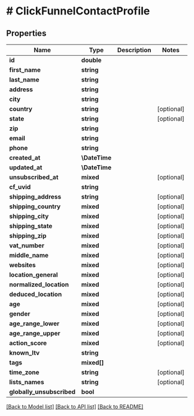 # # ClickFunnelContactProfile

## Properties

Name | Type | Description | Notes
------------ | ------------- | ------------- | -------------
**id** | **double** |  |
**first_name** | **string** |  |
**last_name** | **string** |  |
**address** | **string** |  |
**city** | **string** |  |
**country** | **string** |  | [optional]
**state** | **string** |  | [optional]
**zip** | **string** |  |
**email** | **string** |  |
**phone** | **string** |  |
**created_at** | **\DateTime** |  |
**updated_at** | **\DateTime** |  |
**unsubscribed_at** | **mixed** |  | [optional]
**cf_uvid** | **string** |  |
**shipping_address** | **string** |  | [optional]
**shipping_country** | **mixed** |  | [optional]
**shipping_city** | **mixed** |  | [optional]
**shipping_state** | **mixed** |  | [optional]
**shipping_zip** | **mixed** |  | [optional]
**vat_number** | **mixed** |  | [optional]
**middle_name** | **mixed** |  | [optional]
**websites** | **mixed** |  | [optional]
**location_general** | **mixed** |  | [optional]
**normalized_location** | **mixed** |  | [optional]
**deduced_location** | **mixed** |  | [optional]
**age** | **mixed** |  | [optional]
**gender** | **mixed** |  | [optional]
**age_range_lower** | **mixed** |  | [optional]
**age_range_upper** | **mixed** |  | [optional]
**action_score** | **mixed** |  | [optional]
**known_ltv** | **string** |  |
**tags** | **mixed[]** |  |
**time_zone** | **string** |  | [optional]
**lists_names** | **string** |  | [optional]
**globally_unsubscribed** | **bool** |  |

[[Back to Model list]](../../README.md#models) [[Back to API list]](../../README.md#endpoints) [[Back to README]](../../README.md)
